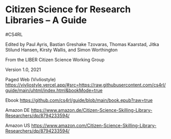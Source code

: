 # Citizen Science for Research Libraries – A Guide

#CS4RL

Edited by Paul Ayris, Bastian Greshake Tzovaras, Thomas Kaarstad, Jitka Stilund Hansen, Kirsty Wallis, and Simon Worthington

From the LIBER Citizen Science Working Group

Version 1.0, 2021

Paged Web (Vivliostyle) https://vivliostyle.vercel.app/#src=https://raw.githubusercontent.com/cs4rl/guide/main/uhtml/index.html&bookMode=true

Ebook https://github.com/cs4rl/guide/blob/main/book.epub?raw=true

Amazon DE https://www.amazon.de/Citizen-Science-Skilling-Library-Researchers/dp/8794233594/

Amazon US https://www.amazon.com/Citizen-Science-Skilling-Library-Researchers/dp/8794233594/
